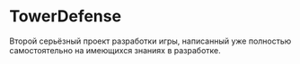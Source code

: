 # TowerDefense
Второй серьёзный проект разработки игры, написанный уже полностью самостоятельно на имеющихся знаниях в разработке.
